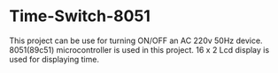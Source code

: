 # Time-Switch-8051
This project can be use for turning ON/OFF an AC 220v 50Hz device. 8051(89c51) microcontroller is used in this project. 16 x 2 Lcd display is used for displaying time.
